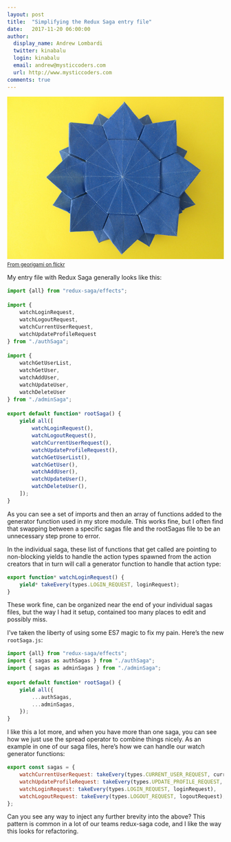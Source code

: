 ```yaml
---
layout: post
title:  "Simplifying the Redux Saga entry file"
date:   2017-11-20 06:00:00
author:
  display_name: Andrew Lombardi
  twitter: kinabalu
  login: kinabalu
  email: andrew@mysticcoders.com
  url: http://www.mysticcoders.com
comments: true
---
```


![Blue Sunflower](images/blue-sunflower.jpg)
<small><a href="https://www.flickr.com/photos/georigami/16396244361/in/photolist-qYT3di-WiwJz6-9CJa2N-koFtcM-SthJiZ-9pExHC-NHRHp-Wix3fX-WrzH8j-nKTsja-gYBjKA-ie3sc5-G9PFsp-8kFEyR-roM1Sn-21yurkP-aFW3wZ-dvbogZ-e8pzk1-8W7c3g-9ejuS3-9EHXgY-VUUiHq-aaBbBG-21yuq9R-n7wrUX-cigvj7-dxt8Tn-av8vUh-icWyTi-p2xRyG-iRFn1J-21yuqPt-nQcYbU-dFGEar-fdgHPx-XTfFfR-qn9LSP-ie2DUA-p2AFNT-BZDiAg-Zd7Pmi-Zd7NBH-6CfmoK-dd57Ps-8w2UCf-qVJKmb-rfwKnn-pJqnq3-rA2xMC">From georigami on flickr</a></small>

My entry file with Redux Saga generally looks like this:

```javascript
import {all} from "redux-saga/effects";

import {
    watchLoginRequest,
    watchLogoutRequest,
    watchCurrentUserRequest,
    watchUpdateProfileRequest
} from "./authSaga";

import {
    watchGetUserList,
    watchGetUser,
    watchAddUser,
    watchUpdateUser,
    watchDeleteUser
} from "./adminSaga";

export default function* rootSaga() {
    yield all([
        watchLoginRequest(),
        watchLogoutRequest(),
        watchCurrentUserRequest(),
        watchUpdateProfileRequest(),
        watchGetUserList(),
        watchGetUser(),
        watchAddUser(),
        watchUpdateUser(),
        watchDeleteUser(),
    ]);
}
```

As you can see a set of imports and then an array of functions added to the generator function used in my store module. This works fine, but I often find that swapping between a specific sagas file and the rootSagas file to be an unnecessary step prone to error. 

<!--more-->

In the individual saga, these list of functions that get called are pointing to non-blocking yields to handle the action types spawned from the action creators that in turn will call a generator function to handle that action type:

```javascript
export function* watchLoginRequest() {
    yield* takeEvery(types.LOGIN_REQUEST, loginRequest);
}
```

These work fine, can be organized near the end of your individual sagas files, but the way I had it setup, contained too many places to edit and possibly miss. 

I’ve taken the liberty of using some ES7 magic to fix my pain.  Here’s the new `rootSaga.js`:

```javascript
import {all} from "redux-saga/effects";
import { sagas as authSagas } from "./authSaga";
import { sagas as adminSagas } from "./adminSaga";

export default function* rootSaga() {
    yield all({
        ...authSagas,
        ...adminSagas,
    });
}
```

I like this a lot more, and when you have more than one saga, you can see how we just use the spread operator to combine things nicely. As an example in one of our saga files, here’s how we can handle our watch generator functions:

```javascript
export const sagas = {
    watchCurrentUserRequest: takeEvery(types.CURRENT_USER_REQUEST, currentUserRequest),
    watchUpdateProfileRequest: takeEvery(types.UPDATE_PROFILE_REQUEST, updateProfileRequest),
    watchLoginRequest: takeEvery(types.LOGIN_REQUEST, loginRequest),
    watchLogoutRequest: takeEvery(types.LOGOUT_REQUEST, logoutRequest),
};
```

Can you see any way to inject any further brevity into the above?  This pattern is common in a lot of our teams redux-saga code, and I like the way this looks for refactoring.
